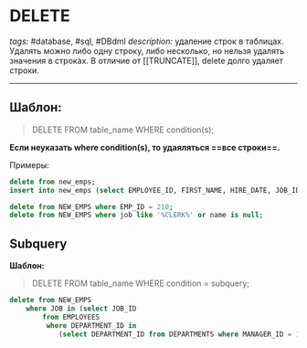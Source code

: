 # DELETE
*tags:* #database, #sql, #DBdml 
*description:* удаление строк в таблицах. Удалять можно либо одну строку, либо несколько, но нельзя удалять значения в строках. В отличие от [[TRUNCATE]], delete долго удаляет строки.

---

## Шаблон:
>DELETE
FROM table_name
WHERE condition(s);


**Если неуказать where condition(s), то удаяляться ==все строки==.**

Примеры:
```sql
delete from new_emps;
insert into new_emps (select EMPLOYEE_ID, FIRST_NAME, HIRE_DATE, JOB_ID from EMPLOYEES);

delete from NEW_EMPS where EMP_ID = 210;
delete from NEW_EMPS where job like '%CLERK%' or name is null;
```

## Subquery 
**Шаблон:**
>DELETE
FROM table_name
WHERE condition = subquery;


```sql
delete from NEW_EMPS
    where JOB in (select JOB_ID
        from EMPLOYEES
         where DEPARTMENT_ID in
          	(select DEPARTMENT_ID from DEPARTMENTS where MANAGER_ID = 100));
```